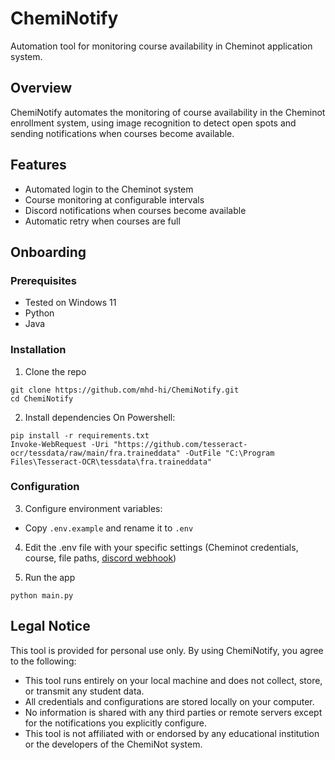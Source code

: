 # ChemiNotify
Automation tool for monitoring course availability in Cheminot application system.

## Overview

ChemiNotify automates the monitoring of course availability in the Cheminot enrollment system, using image recognition to detect open spots and sending notifications when courses become available.

## Features
- Automated login to the Cheminot system
- Course monitoring at configurable intervals
- Discord notifications when courses become available
- Automatic retry when courses are full

## Onboarding
### Prerequisites
- Tested on Windows 11
- Python
- Java

### Installation
1. Clone the repo
```
git clone https://github.com/mhd-hi/ChemiNotify.git
cd ChemiNotify
```
2. Install dependencies 
On Powershell:
```
pip install -r requirements.txt
Invoke-WebRequest -Uri "https://github.com/tesseract-ocr/tessdata/raw/main/fra.traineddata" -OutFile "C:\Program Files\Tesseract-OCR\tessdata\fra.traineddata"
```

### Configuration
3. Configure environment variables:
- Copy `.env.example` and rename it to `.env` 
4. Edit the .env file with your specific settings (Cheminot credentials, course, file paths, [discord webhook](https://support.discord.com/hc/en-us/articles/228383668-Intro-to-Webhooks))

4. Run the app
```
python main.py
```

## Legal Notice

This tool is provided for personal use only. By using ChemiNotify, you agree to the following:

- This tool runs entirely on your local machine and does not collect, store, or transmit any student data.
- All credentials and configurations are stored locally on your computer.
- No information is shared with any third parties or remote servers except for the notifications you explicitly configure.
- This tool is not affiliated with or endorsed by any educational institution or the developers of the ChemiNot system.